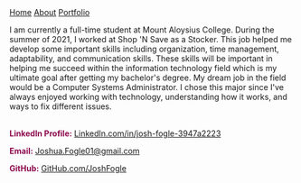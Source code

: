 <div class="navbar">
  <a href="/">Home</a>
  <a href="/about">About</a>
  <a href="/portfolio">Portfolio</a>
</div>

<p>I am currently a full-time student at Mount Aloysius College. During the summer of 2021, I worked at Shop 'N Save as a Stocker. This job helped me develop some important skills including organization, time management, adaptability, and
communication skills. These skills will be important in helping me succeed within the information technology field which is my ultimate goal after getting my bachelor's degree. My dream job in the field would be a Computer Systems Administrator. I chose this major since I've always enjoyed working with technology, understanding how it works, and ways to fix different issues.</p>

<br>

<p style="display:inline;color:#8d0b4e"><strong>LinkedIn Profile:</strong>
  <a href="https://www.linkedin.com/in/josh-fogle-3947a2223/" target="_blank">LinkedIn.com/in/josh-fogle-3947a2223</a>
</p>

<p style="color:#8d0b4e"><strong>Email:</strong>
  <a href="mailto:joshua.fogle01@gmail.com"> Joshua.Fogle01@gmail.com</a>
</p>

<p style="display:inline;color:#8d0b4e"><strong> GitHub:</strong>
  <a href="https://github.com/JoshFogle" target="_blank">GitHub.com/JoshFogle</a>
</p>
